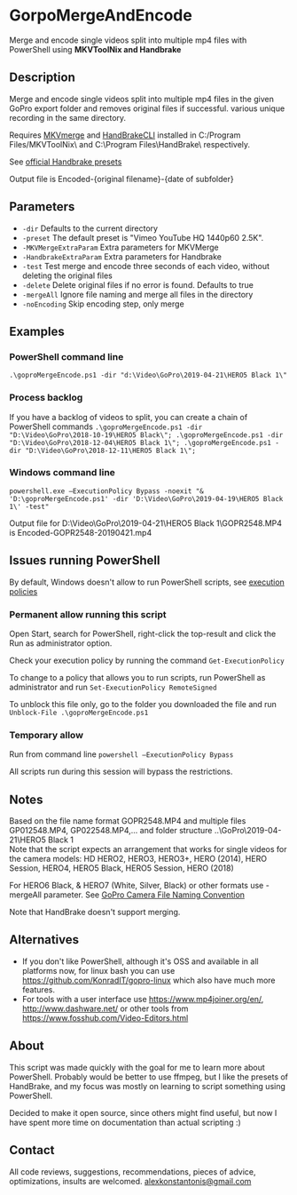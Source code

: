 # GorpoMergeAndEncode
Merge and encode single videos split into multiple mp4 files with PowerShell using **MKVToolNix and Handbrake**

## Description
Merge and encode single videos split into multiple mp4 files in the given GoPro export folder and removes original files if successful. various unique recording in the same directory.

Requires [MKVmerge](https://mkvtoolnix.download/) and [HandBrakeCLI](https://handbrake.fr/downloads2.php) installed in C:/Program Files/MKVToolNix\ and C:\Program Files\HandBrake\ respectively.


See [official Handbrake presets](https://handbrake.fr/docs/en/latest/technical/official-presets.html)

Output file is Encoded-{original filename}-{date of subfolder}

## Parameters

* `-dir` Defaults to the current directory
* `-preset` The default preset is "Vimeo YouTube HQ 1440p60 2.5K".
* `-MKVMergeExtraParam` Extra parameters for MKVMerge
* `-HandbrakeExtraParam` Extra parameters for Handbrake
* `-test` Test merge and encode three seconds of each video, without deleting the original files
* `-delete` Delete original files if no error is found. Defaults to true
* `-mergeAll` Ignore file naming and merge all files in the directory
* `-noEncoding` Skip encoding step, only merge


## Examples
### PowerShell command line
`.\goproMergeEncode.ps1 -dir "d:\Video\GoPro\2019-04-21\HERO5 Black 1\"`

### Process backlog
If you have a backlog of videos to split, you can create a chain of PowerShell commands
`.\goproMergeEncode.ps1 -dir "D:\Video\GoPro\2018-10-19\HERO5 Black\"; .\goproMergeEncode.ps1 -dir "D:\Video\GoPro\2018-12-04\HERO5 Black 1\"; .\goproMergeEncode.ps1 -dir "D:\Video\GoPro\2018-12-11\HERO5 Black 1\";`

### Windows command line
`powershell.exe –ExecutionPolicy Bypass -noexit "& 'D:\goproMergeEncode.ps1' -dir 'D:\Video\GoPro\2019-04-19\HERO5 Black 1\' -test"`

Output file for D:\Video\GoPro\2019-04-21\HERO5 Black 1\GOPR2548.MP4 is Encoded-GOPR2548-20190421.mp4

## Issues running PowerShell
By default, Windows doesn't allow to run PowerShell scripts, see [execution policies](https://docs.microsoft.com/en-us/powershell/module/microsoft.powershell.core/about/about_execution_policies?view=powershell-6#powershell-execution-policies)

### Permanent allow running this script
Open Start, search for PowerShell, right-click the top-result and click the Run as administrator option.

Check your execution policy by running the command `Get-ExecutionPolicy`

To change to a policy that allows you to run scripts, run PowerShell as administrator and run `Set-ExecutionPolicy RemoteSigned`

To unblock this file only, go to the folder you downloaded the file and run `Unblock-File .\goproMergeEncode.ps1`

### Temporary allow
Run from command line `powershell –ExecutionPolicy Bypass`

All scripts run during this session will bypass the restrictions.

## Notes
Based on the file name format GOPR2548.MP4 and multiple files GP012548.MP4, GP022548.MP4,... and folder structure ..\GoPro\2019-04-21\HERO5 Black 1\
Note that the script expects an arrangement that works for single videos for the camera models: HD HERO2, HERO3, HERO3+, HERO (2014), HERO Session, HERO4, HERO5 Black, HERO5 Session, HERO (2018)

For HERO6 Black, & HERO7 (White, Silver, Black) or other formats use -mergeAll parameter. See [GoPro Camera File Naming Convention](https://gopro.com/help/articles/question_answer/GoPro-Camera-File-Naming-Convention)

Note that HandBrake doesn't support merging.

## Alternatives
- If you don't like PowerShell, although it's OSS and available in all platforms now, for linux bash you can use https://github.com/KonradIT/gopro-linux which also have much more features.
- For tools with a user interface use https://www.mp4joiner.org/en/, http://www.dashware.net/ or other tools from https://www.fosshub.com/Video-Editors.html


## About
This script was made quickly with the goal for me to learn more about PowerShell.
Probably would be better to use ffmpeg, but I like the presets of HandBrake, and my focus was mostly on learning to script something using PowerShell.

Decided to make it open source, since others might find useful, but now I have spent more time on documentation than actual scripting :)

## Contact
All code reviews, suggestions, recommendations, pieces of advice, optimizations, insults are welcomed.
alexkonstantonis@gmail.com
